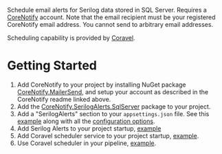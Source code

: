 Schedule email alerts for Serilog data stored in SQL Server. Requires a [CoreNotify](https://github.com/adamfoneil/CoreNotify) account. Note that the email recipient must be your registered CoreNotify email address. You cannot send to arbitrary email addresses.

Scheduling capability is provided by [Coravel](https://github.com/jamesmh/coravel).

# Getting Started
1. Add CoreNotify to your project by installing NuGet package [CoreNotify.MailerSend](https://www.nuget.org/packages/CoreNotify.MailerSend), and setup your account as described in the CoreNotify readme linked above.
2. Add the [CoreNotify.SerilogAlerts.SqlServer](https://www.nuget.org/packages/CoreNotify.SerilogAlerts.SqlServer/) package to your project.
3. Add a "SerilogAlerts" section to your `appsettings.json` file. See this [example](https://github.com/adamfoneil/CoreNotify/blob/master/DemoApp/appsettings.json#L11) along with all the [configuration options](https://github.com/adamfoneil/CoreNotify/blob/master/CoreNotify.SerilogAlerts.SqlServer/SerilogQuery.cs#L23).
4. Add Serilog Alerts to your project startup, [example](https://github.com/adamfoneil/CoreNotify/blob/master/DemoApp/Program.cs#L34)
5. Add Coravel scheduler service to your project startup, [example](https://github.com/adamfoneil/CoreNotify/blob/master/DemoApp/Program.cs#L28).
6. Use Coravel scheduler in your pipeline, [example](https://github.com/adamfoneil/CoreNotify/blob/master/DemoApp/Program.cs#L55).